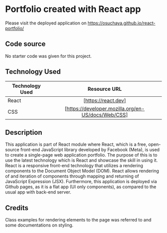 # Portfolio created with React app

Please visit the deployed application on https://osuchaya.github.io/react-portfolio/

## Code source
No starter code was given for this project.

## Technology Used
| Technology Used         | Resource URL           | 
| ------------- |:-------------:| 
| React   | [https://react.dev] | (https://react.dev) | 
| CSS | [https://developer.mozilla.org/en-US/docs/Web/CSS] | (https://developer.mozilla.org/en-US/docs/Web/CSS) |

## Description
This application is part of React module where React, which is a free, open-source front-end JavaScript library developed by Facebook (Meta), is used to create a single-page web application portfolio. The purpose of this is to use the latest technology which is React and showcase the skill in using it. React is a responsive front-end technology that utilizes a rendering components to the Document Object Model (DOM). React allows rendering of and iteration of components through mapping and returning of JavaScript Expression (JSX).
Furthermore, this application is deployed via Github pages, as it is a flat app (UI only components), as compared to the usual app with back-end server.

## Credits
Class examples for rendering elements to the page was referred to and some documentations on styling.
